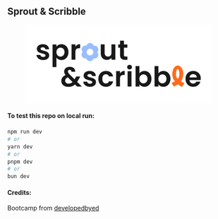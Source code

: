 ## Sprout & Scribble

<div style="display: flex; justify-content: center; align-items: center;">
  <img src="https://raw.githubusercontent.com/gokulprathin8/next-commerce/main/logo_github.svg" alt="Sprout & Scribble Logo" style="max-width: 100%; max-height: 100%; object-fit: contain;">
</div>

#### To test this repo on local run:
```bash
npm run dev
# or
yarn dev
# or
pnpm dev
# or
bun dev
```

#### Credits:
Bootcamp from [developedbyed](https://developedbyed.com/)
